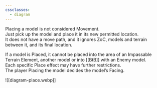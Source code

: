 ```yaml
---
cssclasses:
  - diagram
---
```

Placing a model is not considered Movement.  
Just pick up the model and place it in its new permitted location.  
It does not have a move path, and it ignores ZoC, models and terrain between it, and its final location.  

If a model is Placed, it cannot be placed into the area of an Impassable Terrain Element, another model or into [[BtB]] with an Enemy model.  
Each specific Place effect may have further restrictions.  
The player Placing the model decides the model’s Facing.  

![[diagram-place.webp]]
